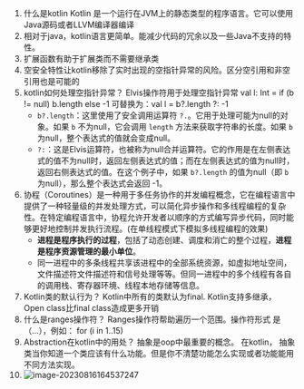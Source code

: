 1. 什么是kotlin
   Kotlin 是一个运行在JVM上的静态类型的程序语言。它可以使用Java源码或者LLVM编译器编译
2. 相对于java，kotlin语言更简单。能减少代码的冗余以及一些Java不支持的特性。
3. 扩展函数有助于扩展类而不需要继承类
4. 空安全特性让kotlin移除了实时出现的空指针异常的风险。区分空引用和非空引用也是可能的
5. kotlin如何处理空指针异常？
   Elvis操作符用于处理空指针异常 val l: Int = if (b != null) b.length else -1 可替换为：val l = b?.length ?: -1
   - `b?.length`：这里使用了安全调用运算符 `?.`。它用于处理可能为null的对象。如果 `b` 不为null，它会调用 `length` 方法来获取字符串的长度。如果 `b` 为null，整个表达式的值就会变成null。
   - `?:`：这是Elvis运算符，也被称为null合并运算符。它的作用是在左侧表达式的值不为null时，返回左侧表达式的值；而在左侧表达式的值为null时，返回右侧表达式的值。在这个例子中，如果 `b?.length` 的值为null（即 `b` 为null），那么整个表达式会返回 -1。
6. 协程（Coroutines）是一种用于多任务协作的并发编程概念，它在编程语言中提供了一种轻量级的并发处理方式，可以简化异步操作和多线程编程的复杂性。在特定编程语言中，协程允许开发者以顺序的方式编写异步代码，同时能够更好地控制并发执行流程。(在单线程模式下模拟多线程编程的效果)
   - **进程是程序执行的过程**，包括了动态创建、调度和消亡的整个过程，**进程是程序资源管理的最小单位**。
   - 同一进程中的多条线程共享该进程中的全部系统资源，如虚拟地址空间，文件描述符文件描述符和信号处理等等。但同一进程中的多个线程有各自的调用栈、寄存器环境、线程本地存储等信息。
7. Kotlin类的默认行为？
   Kotlin中所有的类默认为final.
   Kotlin支持多继承，Open class比final class造成更多开销
8. 什么是ranges操作符？
   Ranges操作符帮助遍历一个范围。操作符形式 是（…），例如： for (i in 1..15)
9. Abstraction在kotlin中的用处？
   抽象是oop中最重要的概念。 在kotlin， 抽象类当你知道一个类应该有什么功能。但是你不清楚功能怎么实现或者功能能用不同方法实现。
10. ![image-20230816164537247](https://thdlrt.oss-cn-beijing.aliyuncs.com/image-20230816164537247.png)